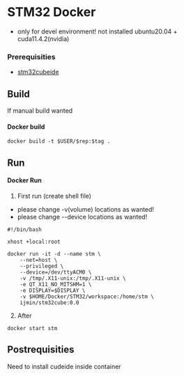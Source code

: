 #  STM32 Docker
* only for devel environment! not installed 
ubuntu20.04 + cuda11.4.2(nvidia) 


### Prerequisities

* [stm32cubeide](https://www.st.com/en/development-tools/stm32cubeide.html)

## Build 

If manual build wanted
#### Docker build 

```shell
docker build -t $USER/$rep:$tag .
```

## Run

#### Docker Run

1. First run (create shell file)
 - please change -v(volume) locations as wanted!
 - please change --device locations as wanted!
 
```shell
#!/bin/bash

xhost +local:root

docker run -it -d --name stm \
    --net=host \
    --privileged \
    --device=/dev/ttyACM0 \
    -v /tmp/.X11-unix:/tmp/.X11-unix \
    -e QT_X11_NO_MITSHM=1 \
    -e DISPLAY=$DISPLAY \
    -v $HOME/Docker/STM32/workspace:/home/stm \
    ijmin/stm32cube:0.0
```
2. After 
```shell
docker start stm
```

## Postrequisities

Need to install cudeide inside container